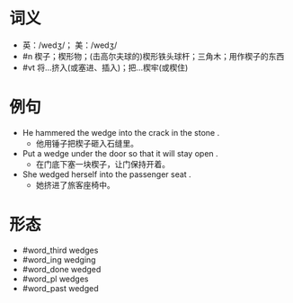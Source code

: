 # 词义
- 英：/wedʒ/； 美：/wedʒ/
- #n 楔子；楔形物；(击高尔夫球的)楔形铁头球杆；三角木；用作楔子的东西
- #vt 将…挤入(或塞进、插入)；把…楔牢(或楔住)
# 例句
- He hammered the wedge into the crack in the stone .
	- 他用锤子把楔子砸入石缝里。
- Put a wedge under the door so that it will stay open .
	- 在门底下塞一块楔子，让门保持开着。
- She wedged herself into the passenger seat .
	- 她挤进了旅客座椅中。
# 形态
- #word_third wedges
- #word_ing wedging
- #word_done wedged
- #word_pl wedges
- #word_past wedged
